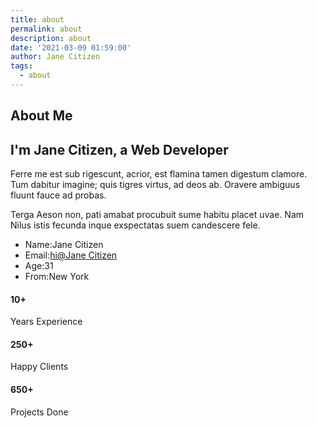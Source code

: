 ```yaml
---
title: about
permalink: about
description: about
date: '2021-03-09 01:59:00'
author: Jane Citizen
tags: 
  - about
---
```


<section id="about" class="section">
  <div class="container px-lg-5"> 
    <div class="position-relative d-flex text-center mb-5">
      <h2 class="fs-1 w-100 mb-0 pb-3 heading-separator-line border-bottom border-3 border-primary">About Me</h2>
    </div>
    <div class="row gy-5">
    <div class="col-lg-7 col-xl-8 text-center text-lg-start">
      <h2 class="fs-2 fw-bold mb-3">I'm <span class="text-primary">Jane Citizen,</span> a Web Developer</h2>
      <p>Ferre me est sub rigescunt, acrior, est flamina tamen digestum clamore. Tum dabitur imagine; quis tigres virtus, ad deos ab. Oravere ambiguus fluunt fauce ad probas.</p>
      <p>Terga Aeson non, pati amabat procubuit sume habitu placet uvae. Nam Nilus istis fecunda inque exspectatas suem candescere fele.</p>
    </div>
    <div class="col-lg-5 col-xl-4">
      <div class="ps-lg-4">
      <ul class="list-group">
        <li class="list-group-item"><span class="fw-bold me-2 text-primary">Name:</span>Jane Citizen</li>
        <li class="list-group-item"><span class="fw-bold me-2 text-primary">Email:</span><a href="mailto:hi@janecitizen.com">hi@Jane Citizen</a></li>
        <li class="list-group-item"><span class="fw-bold me-2 text-primary">Age:</span>31</li>
        <li class="list-group-item"><span class="fw-bold me-2 text-primary">From:</span>New York</li>
      </ul>
    </div>
    </div>
    <div class="brands-grid separator-border mt-5">
      <div class="row">
        <div class="col-12 col-md-4">
          <div class="card shadow p-5 text-center">
            <div class="card-body">
              <h4 class="fs-1 text-primary mb-0"><span class="counter" data-from="0" data-to="10">10</span>+</h4>
              <p class="mb-0">Years Experience</p>
            </div>
          </div>
        </div>
        <div class="col-12 col-md-4">
          <div class="card shadow p-5 text-center">
            <div class="card-body border-0 border-end">
              <h4 class="fs-1 text-primary mb-0"><span class="counter" data-from="0" data-to="250">250</span>+</h4>
              <p class="mb-0">Happy Clients</p>
            </div>
          </div>
        </div>
        <div class="col-12 col-md-4">
          <div class="card shadow p-5 text-center">
            <div class="card-body border-0 border-end">
              <h4 class="fs-1 text-primary mb-0"><span class="counter" data-from="0" data-to="650">650</span>+</h4>
              <p class="mb-0">Projects Done</p>
            </div>
          </div>
        </div>
      </div>
    </div>
  </div>
</section>